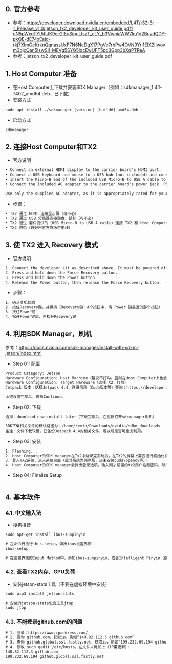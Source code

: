 ## 0. 官方参考
* 参考：https://developer.download.nvidia.cn/embedded/L4T/r32-3-1_Release_v1.0/jetson_tx2_developer_kit_user_guide.pdf?uN5pWxqTYt5ftJK9ec2lEuSipuLtszT_eLY_b3VwniaWW7ku1g2BuydQDY-pkQE-dE74xEajd-rkj7XImGcKrknQqnassUxF7N6NeDgX17PgVe7rbPw4OVN9Yri1EIX2IIwovm3bjcQan5IswSII_MEVg5SYG5ldcEwUFT5pc3Gpp3bXqPTReA
* 参考：jetson_tx2_developer_kit_user_guide.pdf

## 1. Host Computer 准备

* 在Host Computer上下载并安装SDK Manager（例如：sdkmanager_1.4.1-7402_amd64.deb，已下载）
* 安装方式
```html
sudo apt install ./sdkmanager_[version]-[build#]_amd64.deb 
```
* 启动方式
```html
sdkmanager
```

## 2. 连接Host Computer和TX2

* 官方说明
```html
• Connect an external HDMI display to the carrier board’s HDMI port.
• Connect a USB keyboard and mouse to a USB hub (not included) and connect the hub to the developer kit’s USB Type-A port.  (The USB Micro AB port will be needed for flashing.)
• Insert the Micro-B end of the included USB Micro-B to USB A cable to the carrier board’s USB Micro-AB port. Connect the other end to your Linux host computer.
• Connect the included AC adapter to the carrier board's power jack. Plug the AC adapter into an appropriately rated electrical outlet. 

Use only the supplied AC adapter, as it is appropriately rated for your device.
```

* 步骤： 
```html
• TX2 通过 HDMI 连接显示屏（可不必）
• TX2 通过 USB 分线器连接键盘、鼠标（可不必）
• TX2 通过 套件提供的（USB Micro-B to USB A cable）连接 TX2 和 Host Computer。
• TX2 供电（最好用官方原版供电线）
```

## 3. 使 TX2 进入 Recovery 模式

* 官方说明
```html
1. Connect the developer kit as described above. It must be powered off.
2. Press and hold down the Force Recovery button.
3. Press and hold down the Power button.
4. Release the Power button, then release the Force Recovery button.
```

* 步骤： 
```html
1. 确认关机状态
2. 按住Recovery键，并保持（Recovery键：4个按钮中，离 Power 键最近的那个按钮）
3. 按住Power键
4. 松开Power键后，再松开Recovery键
```

## 4. 利用SDK Manager，刷机
参考：https://docs.nvidia.com/sdk-manager/install-with-sdkm-jetson/index.html

* Step 01: 配置
```html
Product Category: Jetson
Hardware Configuration: Host Machine（建议不打勾，否则在Host Computer上也会安装一套软件）
Hardware Configuration: Target Hardware（选择TX2，打勾）
Jetpack 版本：选择Jetpack 4.4，详细信息（Cuda版本等）查询：https://developer.nvidia.com/jetpack-sdk-44-archive

上述设置完毕后，选择Continue。
```

* Step 02: 下载
```html
选择：download now install later（下载完毕后，在重新打开sdkmanager刷机）

SDK下载相关文件的默认路径为：/home/kevin/Downloads/nvidia/sdkm_downloads
备注：文件下载较慢，已备份Jetpack 4.4的相关文件，看以后是否可重复利用。
```

* Step 03: 安装
```html
1. Flashing...
2. Host Computer的SDK manager在Tx2中烧录完系统后，在TX2的屏幕上需要进行初始化设置，例如计算机名称(=kevin-tx2)、用户名(=kevin)、密码(=1)、键盘布局等；
3. 登入TX2系统，进入系统桌面（此时系统为纯净版，还未安装cuda\opencv等）；
4. Host Computer的SDK manager会弹出登录选项，输入刚才设置的tx2用户名和密码，然后Host Computer的SDK manager会继续在tx2中安装剩余软件；
```

* Step 04: Finalize Setup
```html

```

## 4. 基本软件

### 4.1. 中文输入法
* 搜狗拼音
```html
sudo apt-get install ibus-sunpinyin

# 在命令行执行ibus-setup，弹出ibus设置界面
ibus-setup

# 在设置界面的Input Method中，添加ibus-sunpinyin，或者Intelligent Pinyin（建议）输入法，即可

```

### 4.2. 查看TX2内存、GPU负荷 
* 安装jetson-stats工具（不要在虚拟环境中安装）
```html
sudo pip3 install jetson-stats

# 安装的jetson-stats包含工具jtop
sudo jtop
```

### 4.3. 不能登录github.com的问题
```html
# 1. 登录：https://www.ipaddress.com/
# 2. 查询 github.com，获取ip，例如“140.82.112.3 github.com”
# 3. 查询 github.global.ssl.fastly.net，获取ip，例如“199.232.69.194 github.global.ssl.fastly.net”
# 4. 修改 sudo gedit /etc/hosts，在文件末尾加上（IP需更新）：
140.82.112.3 github.com
199.232.69.194 github.global.ssl.fastly.net
```


